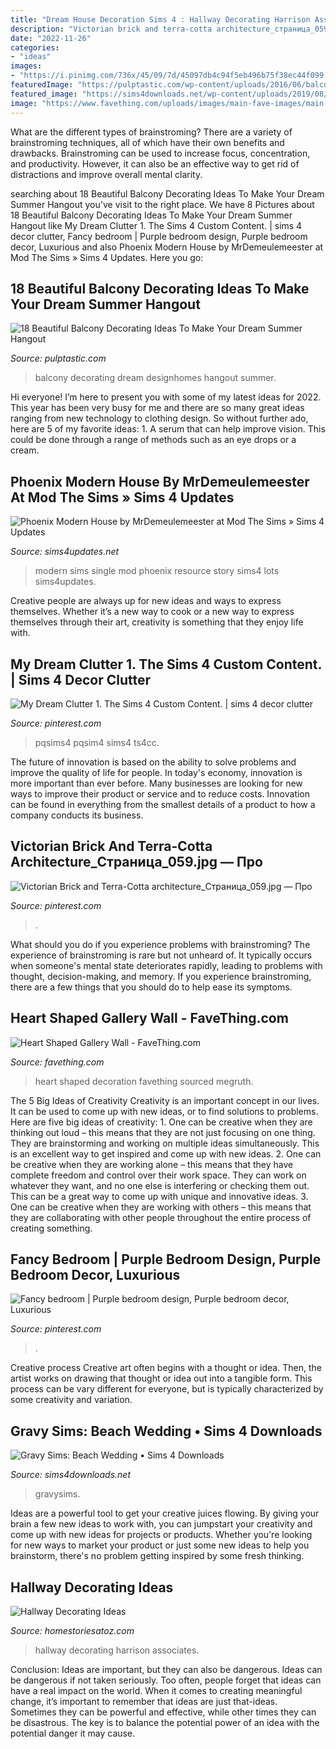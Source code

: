 ```yaml
---
title: "Dream House Decoration Sims 4 : Hallway Decorating Harrison Associates"
description: "Victorian brick and terra-cotta architecture_страница_059.jpg — про"
date: "2022-11-26"
categories:
- "ideas"
images:
- "https://i.pinimg.com/736x/45/09/7d/45097db4c94f5eb496b75f38ec44f099.jpg"
featuredImage: "https://pulptastic.com/wp-content/uploads/2016/06/balcony-decorating-ideas-31-573c3b43216bc__700.jpg"
featured_image: "https://sims4downloads.net/wp-content/uploads/2019/08/681.jpg"
image: "https://www.favething.com/uploads/images/main-fave-images/main-760a8ea09ff160f173b8fe7d63edd4d171177943.jpg"
---
```



What are the different types of brainstroming?
There are a variety of brainstroming techniques, all of which have their own benefits and drawbacks. Brainstroming can be used to increase focus, concentration, and productivity. However, it can also be an effective way to get rid of distractions and improve overall mental clarity.

	

		
searching about 18 Beautiful Balcony Decorating Ideas To Make Your Dream Summer Hangout you've visit to the right place. We have 8 Pictures about 18 Beautiful Balcony Decorating Ideas To Make Your Dream Summer Hangout like My Dream Clutter 1. The Sims 4 Custom Content. | sims 4 decor clutter, Fancy bedroom | Purple bedroom design, Purple bedroom decor, Luxurious and also Phoenix Modern House by MrDemeulemeester at Mod The Sims » Sims 4 Updates. Here you go:
		
    
## 18 Beautiful Balcony Decorating Ideas To Make Your Dream Summer Hangout

<img loading=lazy src="https://pulptastic.com/wp-content/uploads/2016/06/balcony-decorating-ideas-31-573c3b43216bc__700.jpg" onerror="this.onerror=null;this.src='https://tse3.mm.bing.net/th?id=OIP.84ikK1e93BQ8pODkyAloiAHaLH&amp;pid=15.1';" alt="18 Beautiful Balcony Decorating Ideas To Make Your Dream Summer Hangout">

_Source: pulptastic.com_

>balcony decorating dream designhomes hangout summer. 

	

Hi everyone! I’m here to present you with some of my latest ideas for 2022. This year has been very busy for me and there are so many great ideas ranging from new technology to clothing design. So without further ado, here are 5 of my favorite ideas: 1. A serum that can help improve vision. This could be done through a range of methods such as an eye drops or a cream. 
    
## Phoenix Modern House By MrDemeulemeester At Mod The Sims » Sims 4 Updates

<img loading=lazy src="https://sims4updates.net/wp-content/uploads/2014/09/5119.jpg" onerror="this.onerror=null;this.src='https://tse2.mm.bing.net/th?id=OIP.c421PYi2vwi_F16Vx1-XHgHaFj&amp;pid=15.1';" alt="Phoenix Modern House by MrDemeulemeester at Mod The Sims » Sims 4 Updates">

_Source: sims4updates.net_

>modern sims single mod phoenix resource story sims4 lots sims4updates. 

	

Creative people are always up for new ideas and ways to express themselves. Whether it’s a new way to cook or a new way to express themselves through their art, creativity is something that they enjoy life with.

    
## My Dream Clutter 1. The Sims 4 Custom Content. | Sims 4 Decor Clutter

<img loading=lazy src="https://i.pinimg.com/736x/45/09/7d/45097db4c94f5eb496b75f38ec44f099.jpg" onerror="this.onerror=null;this.src='https://tse4.mm.bing.net/th?id=OIP.sTRFHYsMp9rc2J4dnFaN8QHaE8&amp;pid=15.1';" alt="My Dream Clutter 1. The Sims 4 Custom Content. | sims 4 decor clutter">

_Source: pinterest.com_

>pqsims4 pqsim4 sims4 ts4cc. 

	

The future of innovation is based on the ability to solve problems and improve the quality of life for people. In today's economy, innovation is more important than ever before. Many businesses are looking for new ways to improve their product or service and to reduce costs. Innovation can be found in everything from the smallest details of a product to how a company conducts its business.

    
## Victorian Brick And Terra-Cotta Architecture_Страница_059.jpg — Про

<img loading=lazy src="https://i.pinimg.com/736x/70/30/44/703044475ebe6fc270c050938170a598.jpg" onerror="this.onerror=null;this.src='https://tse2.mm.bing.net/th?id=OIP.YEqYiyjb6jKvZvrl-cgCrQHaK6&amp;pid=15.1';" alt="Victorian Brick and Terra-Cotta architecture_Страница_059.jpg — Про">

_Source: pinterest.com_

>. 

	

What should you do if you experience problems with brainstroming?
The experience of brainstroming is rare but not unheard of. It typically occurs when someone's mental state deteriorates rapidly, leading to problems with thought, decision-making, and memory. If you experience brainstroming, there are a few things that you should do to help ease its symptoms.

    
## Heart Shaped Gallery Wall - FaveThing.com

<img loading=lazy src="https://www.favething.com/uploads/images/main-fave-images/main-760a8ea09ff160f173b8fe7d63edd4d171177943.jpg" onerror="this.onerror=null;this.src='https://tse3.mm.bing.net/th?id=OIP.lMCT-idphl8jNTNd-KdqOgHaLH&amp;pid=15.1';" alt="Heart Shaped Gallery Wall - FaveThing.com">

_Source: favething.com_

>heart shaped decoration favething sourced megruth. 

	

The 5 Big Ideas of Creativity
Creativity is an important concept in our lives. It can be used to come up with new ideas, or to find solutions to problems. Here are five big ideas of creativity: 1. One can be creative when they are thinking out loud – this means that they are not just focusing on one thing. They are brainstorming and working on multiple ideas simultaneously. This is an excellent way to get inspired and come up with new ideas. 2. One can be creative when they are working alone – this means that they have complete freedom and control over their work space. They can work on whatever they want, and no one else is interfering or checking them out. This can be a great way to come up with unique and innovative ideas. 3. One can be creative when they are working with others – this means that they are collaborating with other people throughout the entire process of creating something.

    
## Fancy Bedroom | Purple Bedroom Design, Purple Bedroom Decor, Luxurious

<img loading=lazy src="https://i.pinimg.com/736x/fd/90/39/fd9039382ad0006072c4ba6e5e16c99d.jpg" onerror="this.onerror=null;this.src='https://tse3.mm.bing.net/th?id=OIP.E_O8kCG9QY2gizUkxxTExwHaK4&amp;pid=15.1';" alt="Fancy bedroom | Purple bedroom design, Purple bedroom decor, Luxurious">

_Source: pinterest.com_

>. 

	

Creative process
Creative art often begins with a thought or idea. Then, the artist works on drawing that thought or idea out into a tangible form. This process can be vary different for everyone, but is typically characterized by some creativity and variation.

    
## Gravy Sims: Beach Wedding • Sims 4 Downloads

<img loading=lazy src="https://sims4downloads.net/wp-content/uploads/2019/08/681.jpg" onerror="this.onerror=null;this.src='https://tse1.mm.bing.net/th?id=OIP.pxcRlX1OQlDhtuTuXVT3RgHaEL&amp;pid=15.1';" alt="Gravy Sims: Beach Wedding • Sims 4 Downloads">

_Source: sims4downloads.net_

>gravysims. 

	

Ideas are a powerful tool to get your creative juices flowing. By giving your brain a few new ideas to work with, you can jumpstart your creativity and come up with new ideas for projects or products. Whether you're looking for new ways to market your product or just some new ideas to help you brainstorm, there's no problem getting inspired by some fresh thinking.

    
## Hallway Decorating Ideas

<img loading=lazy src="https://www.homestoriesatoz.com/wp-content/uploads/2013/10/hallway-with-bookcases.jpg" onerror="this.onerror=null;this.src='https://tse4.mm.bing.net/th?id=OIP.G6qHxeEe9EzCuhm7SvxyxQAAAA&amp;pid=15.1';" alt="Hallway Decorating Ideas">

_Source: homestoriesatoz.com_

>hallway decorating harrison associates. 

	

Conclusion: Ideas are important, but they can also be dangerous.
Ideas can be dangerous if not taken seriously. Too often, people forget that ideas can have a real impact on the world. When it comes to creating meaningful change, it’s important to remember that ideas are just that-ideas. Sometimes they can be powerful and effective, while other times they can be disastrous. The key is to balance the potential power of an idea with the potential danger it may cause.

